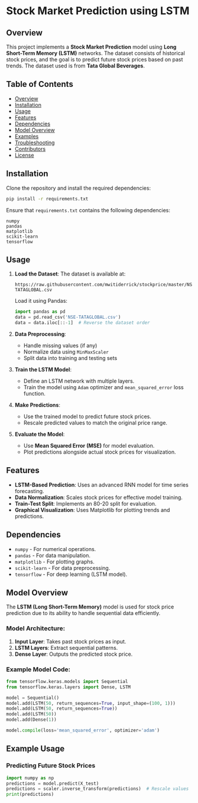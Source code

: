 # Stock Market Prediction using LSTM

## Overview
This project implements a **Stock Market Prediction** model using **Long Short-Term Memory (LSTM)** networks. The dataset consists of historical stock prices, and the goal is to predict future stock prices based on past trends. The dataset used is from **Tata Global Beverages**.

## Table of Contents
- [Overview](#-overview)
- [Installation](#-installation)
- [Usage](#-usage)
- [Features](#-features)
- [Dependencies](#-dependencies)
- [Model Overview](#-model-overview)
- [Examples](#-examples)
- [Troubleshooting](#-troubleshooting)
- [Contributors](#-contributors)
- [License](#-license)

## Installation

Clone the repository and install the required dependencies:

```bash
pip install -r requirements.txt
```

Ensure that `requirements.txt` contains the following dependencies:

```
numpy
pandas
matplotlib
scikit-learn
tensorflow
```

## Usage

1. **Load the Dataset**:
   The dataset is available at:
   ```
   https://raw.githubusercontent.com/mwitiderrick/stockprice/master/NSE-TATAGLOBAL.csv
   ```
   Load it using Pandas:
   ```python
   import pandas as pd
   data = pd.read_csv('NSE-TATAGLOBAL.csv')
   data = data.iloc[::-1]  # Reverse the dataset order
   ```

2. **Data Preprocessing**:
   - Handle missing values (if any)
   - Normalize data using `MinMaxScaler`
   - Split data into training and testing sets

3. **Train the LSTM Model**:
   - Define an LSTM network with multiple layers.
   - Train the model using `Adam` optimizer and `mean_squared_error` loss function.

4. **Make Predictions**:
   - Use the trained model to predict future stock prices.
   - Rescale predicted values to match the original price range.

5. **Evaluate the Model**:
   - Use **Mean Squared Error (MSE)** for model evaluation.
   - Plot predictions alongside actual stock prices for visualization.

## Features

- **LSTM-Based Prediction**: Uses an advanced RNN model for time series forecasting.
- **Data Normalization**: Scales stock prices for effective model training.
- **Train-Test Split**: Implements an 80-20 split for evaluation.
- **Graphical Visualization**: Uses Matplotlib for plotting trends and predictions.

## Dependencies

- `numpy` - For numerical operations.
- `pandas` - For data manipulation.
- `matplotlib` - For plotting graphs.
- `scikit-learn` - For data preprocessing.
- `tensorflow` - For deep learning (LSTM model).

## Model Overview

The **LSTM (Long Short-Term Memory)** model is used for stock price prediction due to its ability to handle sequential data efficiently.

### Model Architecture:
1. **Input Layer**: Takes past stock prices as input.
2. **LSTM Layers**: Extract sequential patterns.
3. **Dense Layer**: Outputs the predicted stock price.

### Example Model Code:
```python
from tensorflow.keras.models import Sequential
from tensorflow.keras.layers import Dense, LSTM

model = Sequential()
model.add(LSTM(50, return_sequences=True, input_shape=(100, 1)))
model.add(LSTM(50, return_sequences=True))
model.add(LSTM(50))
model.add(Dense(1))

model.compile(loss='mean_squared_error', optimizer='adam')
```

## Example Usage

### Predicting Future Stock Prices

```python
import numpy as np
predictions = model.predict(X_test)
predictions = scaler.inverse_transform(predictions)  # Rescale values
print(predictions)
```



